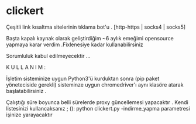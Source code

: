 # clickert
Çeşitli link kısaltma sitelerinin tıklama bot'u . [http-https | socks4 | socks5]

Başta kapalı kaynak olarak geliştirdiğim ~6 aylık emeğimi opensource yapmaya karar verdim .Fixlenesiye kadar kullanabilirsiniz

Sorumluluk kabul edilmeyecektir ...

K U L L A N I M : 


İşletim sisteminize uygun Python3'ü kurduktan sonra (pip paket yöneteciside gerekli) sisteminze uygun chromedriver'ı aynı klasöre atarak başlatabilirsiniz .

Çalıştığı süre boyunca belli sürelerde proxy güncellemesi yapacaktır . Kendi listesinizi kullancaksanız ; ():
python clickert.py -indirme_yapma parametresi işinize yarayacaktır

